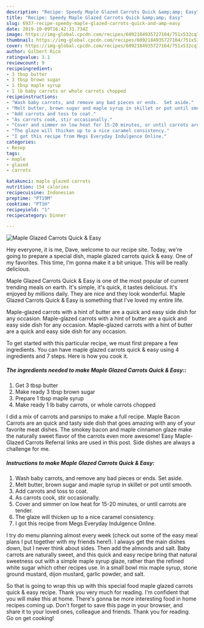 ```yaml
---
description: "Recipe: Speedy Maple Glazed Carrots Quick &amp;amp; Easy"
title: "Recipe: Speedy Maple Glazed Carrots Quick &amp;amp; Easy"
slug: 6937-recipe-speedy-maple-glazed-carrots-quick-and-amp-easy
date: 2019-10-09T16:42:31.734Z
image: https://img-global.cpcdn.com/recipes/6092184935727104/751x532cq70/maple-glazed-carrots-quick-easy-recipe-main-photo.jpg
thumbnail: https://img-global.cpcdn.com/recipes/6092184935727104/751x532cq70/maple-glazed-carrots-quick-easy-recipe-main-photo.jpg
cover: https://img-global.cpcdn.com/recipes/6092184935727104/751x532cq70/maple-glazed-carrots-quick-easy-recipe-main-photo.jpg
author: Gilbert Rice
ratingvalue: 3.1
reviewcount: 9
recipeingredient:
- 3 tbsp butter
- 3 tbsp brown sugar
- 1 tbsp maple syrup
- 1 lb baby carrots or whole carrots chopped
recipeinstructions:
- "Wash baby carrots, and remove any bad pieces or ends.  Set aside."
- "Melt butter, brown sugar and maple syrup in skillet or pot until smooth."
- "Add carrots and toss to coat."
- "As carrots cook, stir occasionally."
- "Cover and simmer on low heat for 15-20 minutes, or until carrots are tender."
- "The glaze will thicken up to a nice caramel consistency."
- "I got this recipe from Megs Everyday Indulgence Online."
categories:
- Resep
tags:
- maple
- glazed
- carrots

katakunci: maple glazed carrots
nutrition: 154 calories
recipecuisine: Indonesian
preptime: "PT19M"
cooktime: "PT1H"
recipeyield: "1"
recipecategory: Dinner

---
```



![Maple Glazed Carrots Quick &amp; Easy](https://img-global.cpcdn.com/recipes/6092184935727104/751x532cq70/maple-glazed-carrots-quick-easy-recipe-main-photo.jpg)

Hey everyone, it is me, Dave, welcome to our recipe site. Today, we're going to prepare a special dish, maple glazed carrots quick &amp; easy. One of my favorites. This time, I'm gonna make it a bit unique. This will be really delicious.

Maple Glazed Carrots Quick &amp; Easy is one of the most popular of current trending meals on earth. It's simple, it's quick, it tastes delicious. It's enjoyed by millions daily. They are nice and they look wonderful. Maple Glazed Carrots Quick &amp; Easy is something that I've loved my entire life.

Maple-glazed carrots with a hint of butter are a quick and easy side dish for any occasion. Maple-glazed carrots with a hint of butter are a quick and easy side dish for any occasion. Maple-glazed carrots with a hint of butter are a quick and easy side dish for any occasion.


To get started with this particular recipe, we must first prepare a few ingredients. You can have maple glazed carrots quick &amp; easy using 4 ingredients and 7 steps. Here is how you cook it.

##### The ingredients needed to make Maple Glazed Carrots Quick &amp; Easy::

1. Get 3 tbsp butter
1. Make ready 3 tbsp brown sugar
1. Prepare 1 tbsp maple syrup
1. Make ready 1 lb baby carrots, or whole carrots chopped


I did a mix of carrots and parsnips to make a full recipe. Maple Bacon Carrots are an quick and tasty side dish that goes amazing with any of your favorite meat dishes. The smokey bacon and maple cinnamon glaze make the naturally sweet flavor of the carrots even more awesome! Easy Maple-Glazed Carrots Referral links are used in this post. Side dishes are always a challenge for me. 

##### Instructions to make Maple Glazed Carrots Quick &amp; Easy:

1. Wash baby carrots, and remove any bad pieces or ends.  Set aside.
1. Melt butter, brown sugar and maple syrup in skillet or pot until smooth.
1. Add carrots and toss to coat.
1. As carrots cook, stir occasionally.
1. Cover and simmer on low heat for 15-20 minutes, or until carrots are tender.
1. The glaze will thicken up to a nice caramel consistency.
1. I got this recipe from Megs Everyday Indulgence Online.


I try do menu planning almost every week (check out some of the easy meal plans I put together with my friends here!). I always get the main dishes down, but I never think about sides. Then add the almonds and salt. Baby carrots are naturally sweet, and this quick and easy recipe bring that natural sweetness out with a simple maple syrup glaze, rather than the refined white sugar which other recipes use. In a small bowl mix maple syrup, stone ground mustard, dijon mustard, garlic powder, and salt. 

So that is going to wrap this up with this special food maple glazed carrots quick &amp; easy recipe. Thank you very much for reading. I'm confident that you will make this at home. There's gonna be more interesting food in home recipes coming up. Don't forget to save this page in your browser, and share it to your loved ones, colleague and friends. Thank you for reading. Go on get cooking!

